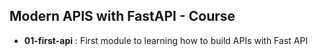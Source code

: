 ## Modern APIS with FastAPI - Course

* **01-first-api** : First module to learning how to build APIs with Fast API